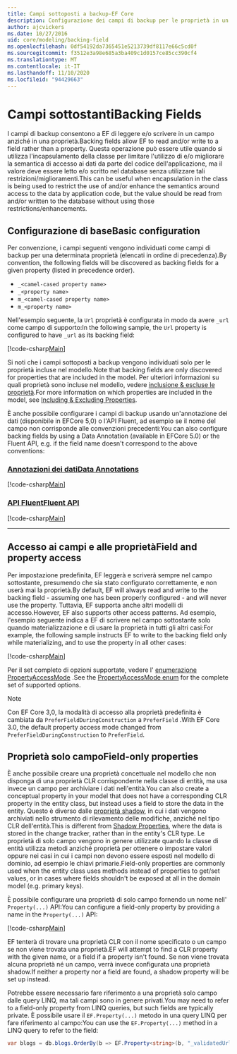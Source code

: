 ```yaml
---
title: Campi sottoposti a backup-EF Core
description: Configurazione dei campi di backup per le proprietà in un modello di Entity Framework Core
author: ajcvickers
ms.date: 10/27/2016
uid: core/modeling/backing-field
ms.openlocfilehash: 0df54192da7365451e5213739df8117e66c5cd0f
ms.sourcegitcommit: f3512e3a98e685a3ba409c1d0157ce85cc390cf4
ms.translationtype: MT
ms.contentlocale: it-IT
ms.lasthandoff: 11/10/2020
ms.locfileid: "94429663"
---
```

# <a name="backing-fields"></a><span data-ttu-id="cd9dc-103">Campi sottostanti</span><span class="sxs-lookup"><span data-stu-id="cd9dc-103">Backing Fields</span></span>

<span data-ttu-id="cd9dc-104">I campi di backup consentono a EF di leggere e/o scrivere in un campo anziché in una proprietà.</span><span class="sxs-lookup"><span data-stu-id="cd9dc-104">Backing fields allow EF to read and/or write to a field rather than a property.</span></span> <span data-ttu-id="cd9dc-105">Questa operazione può essere utile quando si utilizza l'incapsulamento della classe per limitare l'utilizzo di e/o migliorare la semantica di accesso ai dati da parte del codice dell'applicazione, ma il valore deve essere letto e/o scritto nel database senza utilizzare tali restrizioni/miglioramenti.</span><span class="sxs-lookup"><span data-stu-id="cd9dc-105">This can be useful when encapsulation in the class is being used to restrict the use of and/or enhance the semantics around access to the data by application code, but the value should be read from and/or written to the database without using those restrictions/enhancements.</span></span>

## <a name="basic-configuration"></a><span data-ttu-id="cd9dc-106">Configurazione di base</span><span class="sxs-lookup"><span data-stu-id="cd9dc-106">Basic configuration</span></span>

<span data-ttu-id="cd9dc-107">Per convenzione, i campi seguenti vengono individuati come campi di backup per una determinata proprietà (elencati in ordine di precedenza).</span><span class="sxs-lookup"><span data-stu-id="cd9dc-107">By convention, the following fields will be discovered as backing fields for a given property (listed in precedence order).</span></span>

* `_<camel-cased property name>`
* `_<property name>`
* `m_<camel-cased property name>`
* `m_<property name>`

<span data-ttu-id="cd9dc-108">Nell'esempio seguente, la `Url` proprietà è configurata in modo da avere `_url` come campo di supporto:</span><span class="sxs-lookup"><span data-stu-id="cd9dc-108">In the following sample, the `Url` property is configured to have `_url` as its backing field:</span></span>

[!code-csharp[Main](../../../samples/core/Modeling/Conventions/BackingField.cs#Sample)]

<span data-ttu-id="cd9dc-109">Si noti che i campi sottoposti a backup vengono individuati solo per le proprietà incluse nel modello.</span><span class="sxs-lookup"><span data-stu-id="cd9dc-109">Note that backing fields are only discovered for properties that are included in the model.</span></span> <span data-ttu-id="cd9dc-110">Per ulteriori informazioni su quali proprietà sono incluse nel modello, vedere [inclusione & escluse le proprietà](xref:core/modeling/entity-properties).</span><span class="sxs-lookup"><span data-stu-id="cd9dc-110">For more information on which properties are included in the model, see [Including & Excluding Properties](xref:core/modeling/entity-properties).</span></span>

<span data-ttu-id="cd9dc-111">È anche possibile configurare i campi di backup usando un'annotazione dei dati (disponibile in EFCore 5,0) o l'API Fluent, ad esempio se il nome del campo non corrisponde alle convenzioni precedenti:</span><span class="sxs-lookup"><span data-stu-id="cd9dc-111">You can also configure backing fields by using a Data Annotation (available in EFCore 5.0) or the Fluent API, e.g. if the field name doesn't correspond to the above conventions:</span></span>

### <a name="data-annotations"></a>[<span data-ttu-id="cd9dc-112">Annotazioni dei dati</span><span class="sxs-lookup"><span data-stu-id="cd9dc-112">Data Annotations</span></span>](#tab/data-annotations)

[!code-csharp[Main](../../../samples/core/Modeling/DataAnnotations/BackingField.cs?name=BackingField&highlight=7)]

### <a name="fluent-api"></a>[<span data-ttu-id="cd9dc-113">API Fluent</span><span class="sxs-lookup"><span data-stu-id="cd9dc-113">Fluent API</span></span>](#tab/fluent-api)

[!code-csharp[Main](../../../samples/core/Modeling/FluentAPI/BackingField.cs?name=BackingField&highlight=5)]

***

## <a name="field-and-property-access"></a><span data-ttu-id="cd9dc-114">Accesso ai campi e alle proprietà</span><span class="sxs-lookup"><span data-stu-id="cd9dc-114">Field and property access</span></span>

<span data-ttu-id="cd9dc-115">Per impostazione predefinita, EF leggerà e scriverà sempre nel campo sottostante, presumendo che sia stato configurato correttamente, e non userà mai la proprietà.</span><span class="sxs-lookup"><span data-stu-id="cd9dc-115">By default, EF will always read and write to the backing field - assuming one has been properly configured - and will never use the property.</span></span> <span data-ttu-id="cd9dc-116">Tuttavia, EF supporta anche altri modelli di accesso.</span><span class="sxs-lookup"><span data-stu-id="cd9dc-116">However, EF also supports other access patterns.</span></span> <span data-ttu-id="cd9dc-117">Ad esempio, l'esempio seguente indica a EF di scrivere nel campo sottostante solo quando materializzazione e di usare la proprietà in tutti gli altri casi:</span><span class="sxs-lookup"><span data-stu-id="cd9dc-117">For example, the following sample instructs EF to write to the backing field only while materializing, and to use the property in all other cases:</span></span>

[!code-csharp[Main](../../../samples/core/Modeling/FluentAPI/BackingFieldAccessMode.cs?name=BackingFieldAccessMode&highlight=6)]

<span data-ttu-id="cd9dc-118">Per il set completo di opzioni supportate, vedere l' [enumerazione PropertyAccessMode](/dotnet/api/microsoft.entityframeworkcore.propertyaccessmode) .</span><span class="sxs-lookup"><span data-stu-id="cd9dc-118">See the [PropertyAccessMode enum](/dotnet/api/microsoft.entityframeworkcore.propertyaccessmode) for the complete set of supported options.</span></span>

> [!NOTE]
> <span data-ttu-id="cd9dc-119">Con EF Core 3,0, la modalità di accesso alla proprietà predefinita è cambiata da `PreferFieldDuringConstruction` a `PreferField` .</span><span class="sxs-lookup"><span data-stu-id="cd9dc-119">With EF Core 3.0, the default property access mode changed from `PreferFieldDuringConstruction` to `PreferField`.</span></span>

## <a name="field-only-properties"></a><span data-ttu-id="cd9dc-120">Proprietà solo campo</span><span class="sxs-lookup"><span data-stu-id="cd9dc-120">Field-only properties</span></span>

<span data-ttu-id="cd9dc-121">È anche possibile creare una proprietà concettuale nel modello che non disponga di una proprietà CLR corrispondente nella classe di entità, ma usa invece un campo per archiviare i dati nell'entità.</span><span class="sxs-lookup"><span data-stu-id="cd9dc-121">You can also create a conceptual property in your model that does not have a corresponding CLR property in the entity class, but instead uses a field to store the data in the entity.</span></span> <span data-ttu-id="cd9dc-122">Questo è diverso dalle [proprietà shadow](xref:core/modeling/shadow-properties), in cui i dati vengono archiviati nello strumento di rilevamento delle modifiche, anziché nel tipo CLR dell'entità.</span><span class="sxs-lookup"><span data-stu-id="cd9dc-122">This is different from [Shadow Properties](xref:core/modeling/shadow-properties), where the data is stored in the change tracker, rather than in the entity's CLR type.</span></span> <span data-ttu-id="cd9dc-123">Le proprietà di solo campo vengono in genere utilizzate quando la classe di entità utilizza metodi anziché proprietà per ottenere o impostare valori oppure nei casi in cui i campi non devono essere esposti nel modello di dominio, ad esempio le chiavi primarie.</span><span class="sxs-lookup"><span data-stu-id="cd9dc-123">Field-only properties are commonly used when the entity class uses methods instead of properties to get/set values, or in cases where fields shouldn't be exposed at all in the domain model (e.g. primary keys).</span></span>

<span data-ttu-id="cd9dc-124">È possibile configurare una proprietà di solo campo fornendo un nome nell' `Property(...)` API:</span><span class="sxs-lookup"><span data-stu-id="cd9dc-124">You can configure a field-only property by providing a name in the `Property(...)` API:</span></span>

[!code-csharp[Main](../../../samples/core/Modeling/FluentAPI/BackingFieldNoProperty.cs#Sample)]

<span data-ttu-id="cd9dc-125">EF tenterà di trovare una proprietà CLR con il nome specificato o un campo se non viene trovata una proprietà.</span><span class="sxs-lookup"><span data-stu-id="cd9dc-125">EF will attempt to find a CLR property with the given name, or a field if a property isn't found.</span></span> <span data-ttu-id="cd9dc-126">Se non viene trovata alcuna proprietà né un campo, verrà invece configurata una proprietà shadow.</span><span class="sxs-lookup"><span data-stu-id="cd9dc-126">If neither a property nor a field are found, a shadow property will be set up instead.</span></span>

<span data-ttu-id="cd9dc-127">Potrebbe essere necessario fare riferimento a una proprietà solo campo dalle query LINQ, ma tali campi sono in genere privati.</span><span class="sxs-lookup"><span data-stu-id="cd9dc-127">You may need to refer to a field-only property from LINQ queries, but such fields are typically private.</span></span> <span data-ttu-id="cd9dc-128">È possibile usare il `EF.Property(...)` metodo in una query LINQ per fare riferimento al campo:</span><span class="sxs-lookup"><span data-stu-id="cd9dc-128">You can use the `EF.Property(...)` method in a LINQ query to refer to the field:</span></span>

```csharp
var blogs = db.blogs.OrderBy(b => EF.Property<string>(b, "_validatedUrl"));
```
